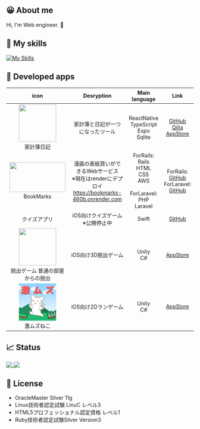 ## 😀 About me
Hi, I'm Web engineer. 🤝

## 💪 My skills
[![My Skills](https://skillicons.dev/icons?i=html,css,js,aws,ruby,rails,react,jquery,php,laravel,cs,unity,swift,redis,docker,firebase,git,github&perline=10)](https://skillicons.dev)

## 👏 Developed apps

| icon                                                                                                                                                                      | Desryption                                        | Main language                                                                     | Link                                                                                                                                                 | 
| :-----------------------------------------------------------------------------------------------------------------------------------------------------------------------: | :-----------------------------------------------: | :-------------------------------------------------------------------------------: | :--------------------------------------------------------------------------------------------------------------------------------------------------: | 
| <img src="https://github.com/stogashi146/stogashi146/assets/83628316/553a7726-9690-4ee4-bc5c-f33f25e041dc" width="100" height="100"> <br> 家計簿日記                      | 家計簿と日記が一つになったツール                  | ReactNative<br>TypeScript<br>Expo<br>Sqlite                             |  [GitHub](https://github.com/stogashi146/CashDiary)<br>[Qiita](https://qiita.com/stogashi146/private/6a8f2ed017d3f015c7ae)<br>[AppStore](https://apps.apple.com/jp/app/id6449430082)
| <img src="https://github.com/stogashi146/stogashi146/assets/83628316/24d4c7d5-61ea-4b76-b772-544567832340" width="150" height="80"> <br> BookMarks                        | 漫画の表紙買いができるWebサービス<br>※現在はrenderにデプロイ<br>https://bookmarks-460b.onrender.com | ForRails:<br>Rails<br>HTML<br>CSS<br>AWS<br><br>ForLaravel:<br>PHP<br>Laravel<br> | ForRails:<br>[GitHub](https://github.com/stogashi146/BookMarks)<br>ForLaravel:<br>[GitHub](https://github.com/stogashi146/BookMarksForLaravel) | 
| クイズアプリ                                                                                                                                                              | iOS向けクイズゲーム<br>※公開停止中               | Swift                                                                             |       [GitHub](https://github.com/stogashi146/NijisanjiQuiz)                                                                                     | 
| <img src="https://github.com/stogashi146/stogashi146/assets/83628316/a0188a00-182d-4b42-8468-478ba20bed9c" width="100" height="100"> <br> 脱出ゲーム 普通の部屋からの脱出 | iOS向け3D脱出ゲーム                               | Unity<br>C#                                                              |      [AppStore](https://apps.apple.com/app/id1660748414)                                                                                             | 
| <img src="https://raw.githubusercontent.com/stogashi146/stogashi146.github.io/main/images/GekimuzuNeko/icon.png" width="100" height="100"> <br> 激ムズねこ                | iOS向け2Dランゲーム                               | Unity<br>C#<br>                                                          | [AppStore](https://apps.apple.com/app/id1671800808)                                                                                               |

## 📈 Status
<a href="https://github-readme-stats.vercel.app/api/top-langs/?username=stogashi146">
  <img align="top" src="https://github-readme-stats.vercel.app/api/top-langs/?username=stogashi146&layout=compact" />
</a>
<a href="https://github-readme-stats.vercel.app/api?username=stogashi146">
  <img align="top" src="https://github-readme-stats.vercel.app/api?username=stogashi146&show_icons=true&theme=transparent" />
</a>

## 📜 License
- OracleMaster Silver 11g
- Linux技術者認定試験 LinuC レベル3
- HTML5プロフェッショナル認定資格 レベル1
- Ruby技術者認定試験Silver Version3
